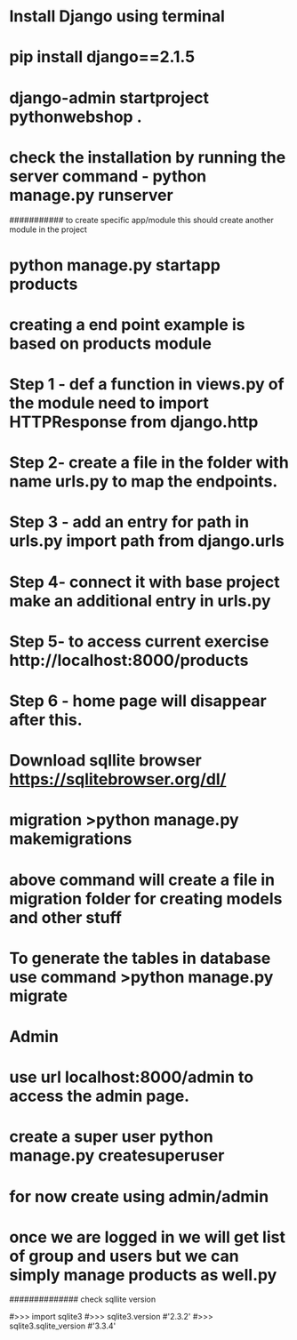 # Install Django using terminal

# pip install django==2.1.5
#  django-admin startproject pythonwebshop .
# check the installation by running the server command - python manage.py runserver


########### to create  specific app/module this should create another module in the project

#  python manage.py startapp products


# creating a end point example is based on products module


# Step 1 - def a function in views.py of the module need to import HTTPResponse from django.http
# Step 2-  create  a file in the folder with name urls.py to map the endpoints.
# Step 3 - add an entry for path in urls.py import path from django.urls
# Step 4-  connect it with base project make an additional entry in urls.py
# Step 5- to access current exercise http://localhost:8000/products
# Step 6 - home page will disappear after this.



# Download sqllite browser https://sqlitebrowser.org/dl/
# migration >python manage.py makemigrations
# above command will create a file in migration folder for creating models and other stuff
# To generate the tables in database use command >python manage.py migrate



# Admin
# use url localhost:8000/admin to access the admin page.
# create a super user python manage.py createsuperuser

# for now create using admin/admin

# once we are logged in we will get list of group and users but we can simply manage products as well.py


############## check sqllite version

#>>> import sqlite3
#>>> sqlite3.version
#'2.3.2'
#>>> sqlite3.sqlite_version
#'3.3.4'
#
#
#

